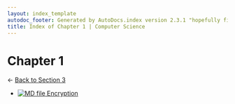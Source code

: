 ```yaml
---
layout: index_template
autodoc_footer: Generated by AutoDocs.index version 2.3.1 "hopefully fix indexes" ⓒ Starwort, 2020
title: Index of Chapter 1 | Computer Science
---
```


# **Chapter 1**

← [Back to Section 3](..)

- [![MD file](https://img.icons8.com/windows/512/03dac6/regular-document.png) Encryption](./encryption.html)

